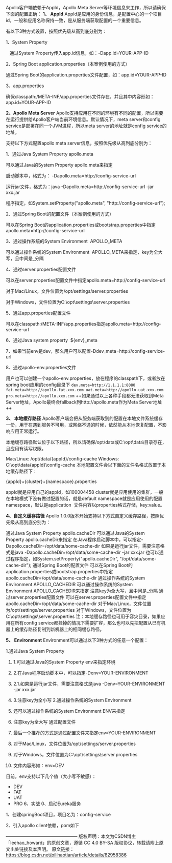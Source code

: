 Apollo客户端依赖于AppId，Apollo Meta Server等环境信息来工作，所以请确保下面的配置正确：
**1、 AppId**
AppId是应用的身份信息，是配置中心的一个项目id，一般和应用名称保持一致，是从服务端获取配置的一个重要信息。

有以下3种方式设置，按照优先级从高到底分别为：

1、System Property

   通过System Property传入app.id信息，如：-Dapp.id=YOUR-APP-ID

2、Spring Boot application.properties（本案例使用的方式）

通过Spring Boot的application.properties文件配置，如：app.id=YOUR-APP-ID

3、app.properties

确保classpath:/META-INF/app.properties文件存在，并且其中内容形如：app.id=YOUR-APP-ID

**2、Apollo Meta Server**
Apollo支持应用在不同的环境有不同的配置，所以需要在运行提供给Apollo客户端当前环境信息。默认情况下，meta server和config service是部署在同一个JVM进程，所以meta server的地址就是config service的地址。

支持以下方式配置apollo meta server信息，按照优先级从高到底分别为：

1、通过Java System Property apollo.meta

可以通过Java的System Property apollo.meta来指定

启动脚本中，格式为： -Dapollo.meta=http://config-service-url

运行jar文件，格式为：java -Dapollo.meta=http://config-service-url -jar xxx.jar

程序指定，如System.setProperty("apollo.meta", "http://config-service-url");

2、通过Spring Boot的配置文件（本案例使用的方式）

可以在Spring Boot的application.properties或bootstrap.properties中指定apollo.meta=http://config-service-url

3、通过操作系统的System Environment  APOLLO_META

可以通过操作系统的System Environment  APOLLO_META来指定，key为全大写，且中间是_分隔

4、通过server.properties配置文件

可以在server.properties配置文件中指定apollo.meta=http://config-service-url

对于Mac/Linux，文件位置为/opt/settings/server.properties

对于Windows，文件位置为C:\opt\settings\server.properties

5、通过app.properties配置文件

可以在classpath:/META-INF/app.properties指定apollo.meta=http://config-service-url

6、通过Java system property  ${env}_meta

7、如果当前env是dev，那么用户可以配置-Ddev_meta=http://config-service-url

8、通过apollo-env.properties文件

用户也可以创建一个apollo-env.properties，放在程序的classpath下，或者放在spring boot应用的config目录下
``
dev.meta=http://1.1.1.1:8080
fat.meta=http://apollo.fat.xxx.com
uat.meta=http://apollo.uat.xxx.com
pro.meta=http://apollo.xxx.com
``
++如果通过以上各种手段都无法获取到Meta Server地址，Apollo最终会fallback到http://apollo.meta作为Meta Server地址++

**3、 本地缓存路径**
Apollo客户端会把从服务端获取到的配置在本地文件系统缓存一份，用于在遇到服务不可用，或网络不通的时候，依然能从本地恢复配置，不影响应用正常运行。

本地缓存路径默认位于以下路径，所以请确保/opt/data或C:\opt\data\目录存在，且应用有读写权限。

Mac/Linux: /opt/data/{appId}/config-cache
Windows: C:\opt\data\{appId}\config-cache
本地配置文件会以下面的文件名格式放置于本地缓存路径下：

{appId}+{cluster}+{namespace}.properties

appId就是应用自己的appId，如100004458
cluster就是应用使用的集群，一般在本地模式下没有做过配置的话，就是default
namespace就是应用使用的配置namespace，默认是application 
文件内容以properties格式存储，key:value。

**4、自定义缓存路径**
Apollo 1.0.0版本开始支持以下方式自定义缓存路径，按照优先级从高到底分别为：

通过Java System Property apollo.cacheDir
可以通过Java的System Property apollo.cacheDir来指定
在Java程序启动脚本中，可以指定-Dapollo.cacheDir=/opt/data/some-cache-dir
如果是运行jar文件，需要注意格式是java -Dapollo.cacheDir=/opt/data/some-cache-dir -jar xxx.jar
也可以通过程序指定，如System.setProperty("apollo.cacheDir", "/opt/data/some-cache-dir");
通过Spring Boot的配置文件
可以在Spring Boot的application.properties或bootstrap.properties中指定apollo.cacheDir=/opt/data/some-cache-dir
通过操作系统的System Environment APOLLO_CACHEDIR
可以通过操作系统的System Environment APOLLO_CACHEDIR来指定
注意key为全大写，且中间是_分隔
通过server.properties配置文件
可以在server.properties配置文件中指定apollo.cacheDir=/opt/data/some-cache-dir
对于Mac/Linux，文件位置为/opt/settings/server.properties
对于Windows，文件位置为C:\opt\settings\server.properties
注：本地缓存路径也可用于容灾目录，如果应用在所有config service都挂掉的情况下需要扩容，那么也可以先把配置从已有机器上的缓存路径复制到新机器上的相同缓存路径。

**5、 Environment**
Environment可以通过以下3种方式的任意一个配置：

1.通过Java System Property
1. 1.可以通过Java的System Property env来指定环境
1. 2.在Java程序启动脚本中，可以指定-Denv=YOUR-ENVIRONMENT
1. 2.1.如果是运行jar文件，需要注意格式是java -Denv=YOUR-ENVIRONMENT -jar xxx.jar
1. 3.注意key为全小写
2.通过操作系统的System Environment

1. 还可以通过操作系统的System Environment ENV来指定
2. 注意key为全大写
通过配置文件

1. 最后一个推荐的方式是通过配置文件来指定env=YOUR-ENVIRONMENT
2. 对于Mac/Linux，文件位置为/opt/settings/server.properties
3. 对于Windows，文件位置为C:\opt\settings\server.properties
4. 文件内容形如：env=DEV

目前，env支持以下几个值（大小写不敏感）：
- DEV
- FAT
- UAT
- PRO
6、实战
0、启动Eureka服务

1、创建springBoot项目，项目名为：config-service

2、引入apollo client依赖，pom如下


————————————————
版权声明：本文为CSDN博主「leehao_howard」的原创文章，遵循 CC 4.0 BY-SA 版权协议，转载请附上原文出处链接及本声明。
原文链接：https://blog.csdn.net/pilihaotian/article/details/82958386